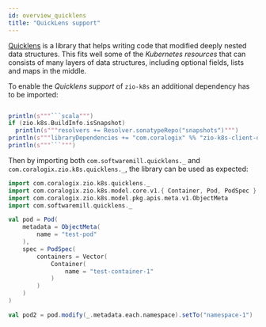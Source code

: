 ```yaml
---
id: overview_quicklens
title: "QuickLens support"
---
```


[Quicklens](https://github.com/softwaremill/quicklens) is a library that helps writing code that modified deeply nested data structures. This fits well some of the _Kubernetes resources_ that can consists of many layers of data structures, including
optional fields, lists and maps in the middle.

To enable the _Quicklens support_ of `zio-k8s` an additional dependency has to be imported:

```scala mdoc:passthrough

println(s"""```scala""")
if (zio.k8s.BuildInfo.isSnapshot)
  println(s"""resolvers += Resolver.sonatypeRepo("snapshots")""")
println(s"""libraryDependencies += "com.coralogix" %% "zio-k8s-client-quicklens" % "${zio.k8s.BuildInfo.version}"""")
println(s"""```""")

```

Then by importing both `com.softwaremill.quicklens._` and `com.coralogix.zio.k8s.quicklens._`, the library can be used as expected:

```scala mdoc:silent
import com.coralogix.zio.k8s.quicklens._
import com.coralogix.zio.k8s.model.core.v1.{ Container, Pod, PodSpec }
import com.coralogix.zio.k8s.model.pkg.apis.meta.v1.ObjectMeta
import com.softwaremill.quicklens._

val pod = Pod(
    metadata = ObjectMeta(
        name = "test-pod"
    ),
    spec = PodSpec(
        containers = Vector(
            Container(
                name = "test-container-1"
            )
        )
    )
)

val pod2 = pod.modify(_.metadata.each.namespace).setTo("namespace-1")

```
